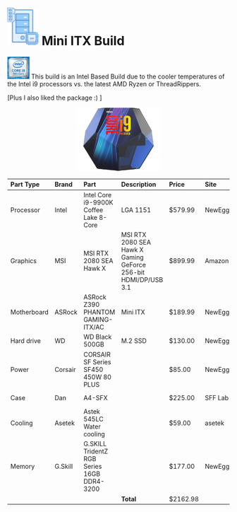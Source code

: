 # <img src="./images/PCParts.png" width="71" height="87" /> Mini ITX Build
<img src="./images/Inteli9.png" width="50" height="50" /> This build is an Intel Based Build due to the cooler temperatures of the Intel i9 processors vs. the latest AMD Ryzen or ThreadRippers.

[Plus I also liked the package :) ] 
<p align="center"><img src="./images/Inteli9-packaging-sm.png" width="192" height="144" /></p>

| Part Type | Brand | Part | Description | Price | Site | URL |
|     :---      |     :---      |     :---      |     :---      |     :---      |     :---      |     :---      |
| Processor | Intel | Intel Core i9-9900K Coffee Lake 8-Core | LGA 1151 | $579.99 | NewEgg | https://www.newegg.com/Product/Product.aspx?Item=N82E16819117957 |
| Graphics | MSI | MSI RTX 2080 SEA Hawk X | MSI RTX 2080 SEA Hawk X Gaming GeForce 256-bit HDMI/DP/USB 3.1 | $899.99 | Amazon | https://amzn.com/B07HSQD597 |
| Motherboard | ASRock | ASRock Z390 PHANTOM GAMING-ITX/AC | Mini ITX | $189.99 | NewEgg | https://www.newegg.com/Product/Product.aspx?Item=N82E16813157854 
| Hard drive | WD | WD Black 500GB | M.2 SSD | $130.00 | NewEgg | https://www.newegg.com/Product/Product.aspx?Item=N82E16820250098 
| Power | Corsair | CORSAIR SF Series SF450 450W 80 PLUS |  | $85.00 | NewEgg | 
| Case | Dan | A4-SFX |  | $225.00 | SFF Lab | https://www.sfflab.com/products/dan_a4-sfx?variant=503016718345
| Cooling | Asetek | Astek 545LC Water cooling  |  | $59.00 | asetek | https://www.asetek.com/desktop/oem-cpu-coolers/545lc/ |
| Memory | G.Skill | G.SKILL TridentZ RGB Series 16GB DDR4-3200 |  | $177.00 | NewEgg | |
|  |  |  | <b>Total</b> | $2162.98 |  | |
